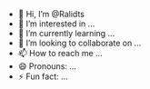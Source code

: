 - 👋 Hi, I’m @Ralidts
- 👀 I’m interested in ...
- 🌱 I’m currently learning ...
- 💞️ I’m looking to collaborate on ...
- 📫 How to reach me ...
- 😄 Pronouns: ...
- ⚡ Fun fact: ...

<!---
Ralidts/Ralidts is a ✨ special ✨ repository because its `README.md` (this file) appears on your GitHub profile.
You can click the Preview link to take a look at your changes.
--->
